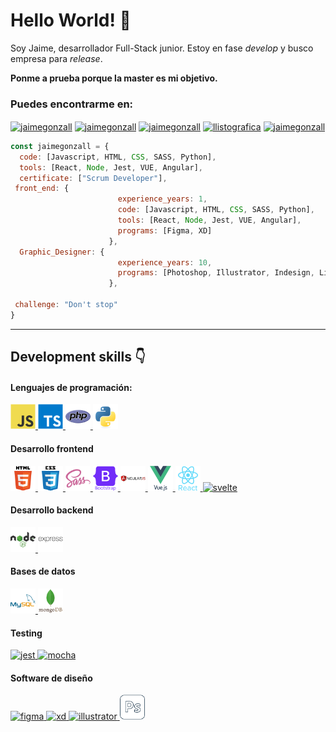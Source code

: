 # Hello World! 👋

Soy Jaime, desarrollador Full-Stack junior.
Estoy en fase *develop* y busco empresa para *release*.

**Ponme a prueba porque la master es mi objetivo.**

### Puedes encontrarme en:
<a href="https://github.com/jaimegonzall" target="blank"><img align="center" src="https://cdn.jsdelivr.net/npm/simple-icons@3.0.1/icons/github.svg" alt="jaimegonzall" height="30" width="40" /></a>
<a href="https://linkedin.com/in/jaimegonzall" target="blank"><img align="center" src="https://cdn.jsdelivr.net/npm/simple-icons@3.0.1/icons/linkedin.svg" alt="jaimegonzall" height="30" width="40" /></a>
<a href="https://stackexchange.com/users/20929078/jaime-g-llist%c3%b3" target="blank"><img align="center" src="https://cdn.jsdelivr.net/npm/simple-icons@3.0.1/icons/stackoverflow.svg" alt="jaimegonzall" height="30" width="40" /></a>
<a href="https://instagram.com/llistografica" target="blank"><img align="center" src="https://cdn.jsdelivr.net/npm/simple-icons@3.0.1/icons/instagram.svg" alt="llistografica" height="30" width="40" /></a>
<a href="https://www.behance.net/jaimegonzall" target="blank"><img align="center" src="https://cdn.jsdelivr.net/npm/simple-icons@3.0.1/icons/behance.svg" alt="jaimegonzall" height="30" width="40" /></a>


```javascript
const jaimegonzall = {
  code: [Javascript, HTML, CSS, SASS, Python],
  tools: [React, Node, Jest, VUE, Angular],
  certificate: ["Scrum Developer"],
 front_end: {
                        experience_years: 1,
                        code: [Javascript, HTML, CSS, SASS, Python],
                        tools: [React, Node, Jest, VUE, Angular],
                        programs: [Figma, XD]
                      },
  Graphic_Designer: {
                        experience_years: 10,
                        programs: [Photoshop, Illustrator, Indesign, Lightroom]
                      },

 challenge: "Don't stop"
}
```



___
## Development skills 👇
#### Lenguajes de programación:
<a href="https://developer.mozilla.org/en-US/docs/Web/JavaScript" target="_blank"> <img src="https://raw.githubusercontent.com/devicons/devicon/master/icons/javascript/javascript-original.svg" alt="javascript" width="40" height="40"/> </a>
<a href="https://www.typescriptlang.org/" target="_blank"> <img src="https://raw.githubusercontent.com/devicons/devicon/master/icons/typescript/typescript-original.svg" alt="typescript" width="40" height="40"/> </a>
<a href="https://www.php.net" target="_blank"> <img src="https://raw.githubusercontent.com/devicons/devicon/master/icons/php/php-original.svg" alt="php" width="40" height="40"/> </a> 
<a href="https://www.python.org" target="_blank"> <img src="https://raw.githubusercontent.com/devicons/devicon/master/icons/python/python-original.svg" alt="python" width="40" height="40"/> </a>

#### Desarrollo frontend
<a href="https://www.w3.org/html/" target="_blank"> <img src="https://raw.githubusercontent.com/devicons/devicon/master/icons/html5/html5-original-wordmark.svg" alt="html5" width="40" height="40"/> </a>
<a href="https://www.w3schools.com/css/" target="_blank"> <img src="https://raw.githubusercontent.com/devicons/devicon/master/icons/css3/css3-original-wordmark.svg" alt="css3" width="40" height="40"/> </a>
<a href="https://sass-lang.com" target="_blank"> <img src="https://raw.githubusercontent.com/devicons/devicon/master/icons/sass/sass-original.svg" alt="sass" width="40" height="40"/> </a>
<a href="https://getbootstrap.com" target="_blank"> <img src="https://raw.githubusercontent.com/devicons/devicon/master/icons/bootstrap/bootstrap-plain-wordmark.svg" alt="bootstrap" width="40" height="40"/> </a>
<a href="https://angular.io" target="_blank"> <img src="https://raw.githubusercontent.com/devicons/devicon/master/icons/angularjs/angularjs-original-wordmark.svg" alt="angularjs" width="40" height="40"/> </a>
<a href="https://vuejs.org/" target="_blank"> <img src="https://raw.githubusercontent.com/devicons/devicon/master/icons/vuejs/vuejs-original-wordmark.svg" alt="vuejs" width="40" height="40"/> </a>
<a href="https://reactjs.org/" target="_blank"> <img src="https://raw.githubusercontent.com/devicons/devicon/master/icons/react/react-original-wordmark.svg" alt="react" width="40" height="40"/> </a>
<a href="https://svelte.dev" target="_blank"> <img src="https://upload.wikimedia.org/wikipedia/commons/1/1b/Svelte_Logo.svg" alt="svelte" width="40" height="40"/> </a>

#### Desarrollo backend
<a href="https://nodejs.org" target="_blank"> <img src="https://raw.githubusercontent.com/devicons/devicon/master/icons/nodejs/nodejs-original-wordmark.svg" alt="nodejs" width="40" height="40"/> </a>
<a href="https://expressjs.com" target="_blank"> <img src="https://raw.githubusercontent.com/devicons/devicon/master/icons/express/express-original-wordmark.svg" alt="express" width="40" height="40"/> </a>

#### Bases de datos
<a href="https://www.mysql.com/" target="_blank"> <img src="https://raw.githubusercontent.com/devicons/devicon/master/icons/mysql/mysql-original-wordmark.svg" alt="mysql" width="40" height="40"/> </a>
<a href="https://www.mongodb.com/" target="_blank"> <img src="https://raw.githubusercontent.com/devicons/devicon/master/icons/mongodb/mongodb-original-wordmark.svg" alt="mongodb" width="40" height="40"/> </a>

#### Testing
<a href="https://jestjs.io" target="_blank"> <img src="https://www.vectorlogo.zone/logos/jestjsio/jestjsio-icon.svg" alt="jest" width="40" height="40"/> </a>
<a href="https://mochajs.org" target="_blank"> <img src="https://www.vectorlogo.zone/logos/mochajs/mochajs-icon.svg" alt="mocha" width="40" height="40"/> </a>

#### Software de diseño
<a href="https://www.figma.com/" target="_blank"> <img src="https://www.vectorlogo.zone/logos/figma/figma-icon.svg" alt="figma" width="40" height="40"/> </a>
<a href="https://www.adobe.com/products/xd.html" target="_blank"> <img src="https://cdn.worldvectorlogo.com/logos/adobe-xd.svg" alt="xd" width="40" height="40"/> </a>
<a href="https://www.adobe.com/in/products/illustrator.html" target="_blank"> <img src="https://www.vectorlogo.zone/logos/adobe_illustrator/adobe_illustrator-icon.svg" alt="illustrator" width="40" height="40"/> </a>
<a href="https://www.photoshop.com/en" target="_blank"> <img src="https://raw.githubusercontent.com/devicons/devicon/master/icons/photoshop/photoshop-line.svg" alt="photoshop" width="40" height="40"/> </a>


<!--
**jaimegonzall/jaimegonzall** is a ✨ _special_ ✨ repository because its `README.md` (this file) appears on your GitHub profile.

Here are some ideas to get you started:

- 🔭 I’m currently working on ...
- 🌱 I’m currently learning ...
- 👯 I’m looking to collaborate on ...
- 🤔 I’m looking for help with ...
- 💬 Ask me about ...
- 📫 How to reach me: ...
- 😄 Pronouns: ...
- ⚡ Fun fact: ...
-->
